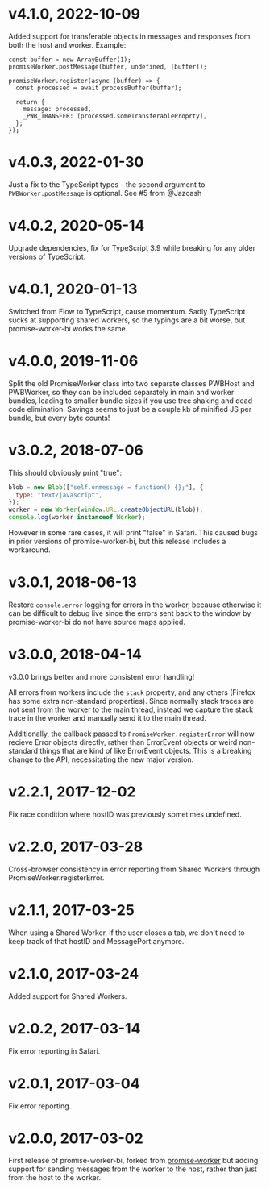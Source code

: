 # v4.1.0, 2022-10-09

Added support for transferable objects in messages and responses from both the host and worker. Example:

```
const buffer = new ArrayBuffer(1);
promiseWorker.postMessage(buffer, undefined, [buffer]);

promiseWorker.register(async (buffer) => {
  const processed = await processBuffer(buffer);

  return {
    message: processed,
    _PWB_TRANSFER: [processed.someTransferableProprty],
  };
});
```

# v4.0.3, 2022-01-30

Just a fix to the TypeScript types - the second argument to `PWBWorker.postMessage` is optional. See #5 from @Jazcash

# v4.0.2, 2020-05-14

Upgrade dependencies, fix for TypeScript 3.9 while breaking for any older versions of TypeScript.

# v4.0.1, 2020-01-13

Switched from Flow to TypeScript, cause momentum. Sadly TypeScript sucks at supporting shared workers, so the typings are a bit worse, but promise-worker-bi works the same.

# v4.0.0, 2019-11-06

Split the old PromiseWorker class into two separate classes PWBHost and PWBWorker, so they can be included separately in main and worker bundles, leading to smaller bundle sizes if you use tree shaking and dead code elimination. Savings seems to just be a couple kb of minified JS per bundle, but every byte counts!

# v3.0.2, 2018-07-06

This should obviously print "true":

```js
blob = new Blob(["self.onmessage = function() {};"], {
  type: "text/javascript",
});
worker = new Worker(window.URL.createObjectURL(blob));
console.log(worker instanceof Worker);
```

However in some rare cases, it will print "false" in Safari. This caused bugs in prior versions of promise-worker-bi, but this release includes a workaround.

# v3.0.1, 2018-06-13

Restore `console.error` logging for errors in the worker, because otherwise it can be difficult to debug live since the errors sent back to the window by promise-worker-bi do not have source maps applied.

# v3.0.0, 2018-04-14

v3.0.0 brings better and more consistent error handling!

All errors from workers include the `stack` property, and any others (Firefox has some extra non-standard properties). Since normally stack traces are not sent from the worker to the main thread, instead we capture the stack trace in the worker and manually send it to the main thread.

Additionally, the callback passed to `PromiseWorker.registerError` will now recieve Error objects directly, rather than ErrorEvent objects or weird non-standard things that are kind of like ErrorEvent objects. This is a breaking change to the API, necessitating the new major version.

# v2.2.1, 2017-12-02

Fix race condition where hostID was previously sometimes undefined.

# v2.2.0, 2017-03-28

Cross-browser consistency in error reporting from Shared Workers through PromiseWorker.registerError.

# v2.1.1, 2017-03-25

When using a Shared Worker, if the user closes a tab, we don't need to keep track of that hostID and MessagePort anymore.

# v2.1.0, 2017-03-24

Added support for Shared Workers.

# v2.0.2, 2017-03-14

Fix error reporting in Safari.

# v2.0.1, 2017-03-04

Fix error reporting.

# v2.0.0, 2017-03-02

First release of promise-worker-bi, forked from [promise-worker](https://github.com/nolanlawson/promise-worker) but adding support for sending messages from the worker to the host, rather than just from the host to the worker.
